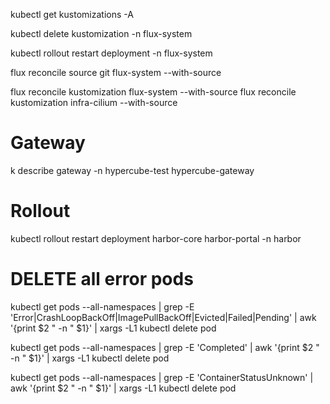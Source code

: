 kubectl get kustomizations -A


kubectl delete kustomization <name> -n flux-system

kubectl rollout restart deployment -n flux-system


flux reconcile source git flux-system --with-source


flux reconcile kustomization flux-system --with-source
flux reconcile kustomization infra-cilium --with-source


# Gateway
k describe gateway -n hypercube-test hypercube-gateway


# Rollout
kubectl rollout restart deployment harbor-core harbor-portal -n harbor


# DELETE all error pods
kubectl get pods --all-namespaces | grep -E 'Error|CrashLoopBackOff|ImagePullBackOff|Evicted|Failed|Pending' | awk '{print $2 " -n " $1}' | xargs -L1 kubectl delete pod

kubectl get pods --all-namespaces | grep -E 'Completed' | awk '{print $2 " -n " $1}' | xargs -L1 kubectl delete pod


kubectl get pods --all-namespaces | grep -E 'ContainerStatusUnknown' | awk '{print $2 " -n " $1}' | xargs -L1 kubectl delete pod
